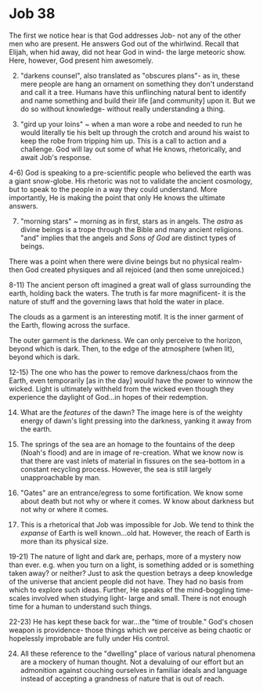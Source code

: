 # Job 38


The first we notice hear is that God addresses Job- not any of the other men who are present.
He answers God out of the whirlwind.
Recall that Elijah, when hid away, did not hear God in wind- the large meteoric show.
Here, however, God present him awesomely.

2) "darkens counsel", also translated as "obscures plans"- as in, these mere people are hang an ornament on something they don't understand and call it a tree.
  Humans have this unflinching natural bent to identify and name something and build their life [and community] upon it.
  But we do so without knowledge- without really understanding a thing.

3) "gird up your loins" ~ when a man wore a robe and needed to run he would literally tie his belt up through the crotch and around his waist to keep the robe from tripping him up.
  This is a call to action and a challenge.
  God will lay out some of what He knows, rhetorically, and await Job's response.


4-6) God is speaking to a pre-scientific people who believed the earth was a giant snow-globe.
  His rhetoric was not to validate the ancient cosmology, but to speak to the people in a way they could understand.
  More importantly, He is making the point that only He knows the ultimate answers.

7) "morning stars" ~ morning as in first, stars as in angels.
  The _astra_ as divine beings is a trope through the Bible and many ancient religions.
  "and" implies that the angels and _Sons of God_ are distinct types of beings.
  
  There was a point when there were divine beings but no physical realm- then God created physiques and all rejoiced (and then some unrejoiced.)

8-11) The ancient person oft imagined a great wall of glass surrounding the earth, holding back the waters.
  The truth is far more magnificent- it is the nature of stuff and the governing laws that hold the water in place.
  
  The clouds as a garment is an interesting motif.
  It is the inner garment of the Earth, flowing across the surface.

  The outer garment is the darkness.
  We can only perceive to the horizon, beyond which is dark.
  Then, to the edge of the atmosphere (when lit), beyond which is dark.

12-15) The one who has the power to remove darkness/chaos from the Earth, even temporarily [as in the day] _would_ have the power to winnow the wicked.
  Light is ultimately withheld from the wicked even though they experience the daylight of God...in hopes of their redemption.

14) What are the *features* of the dawn?
  The image here is of the weighty energy of dawn's light pressing into the darkness, yanking it away from the earth.

16) The springs of the sea are an homage to the fountains of the deep (Noah's flood) and are in image of re-creation.
  What we know now is that there are vast inlets of material in fissures on the sea-bottom in a constant recycling process.
  However, the sea is still largely unapproachable by man.

17) "Gates" are an entrance/egress to some fortification.
  We know some about death but not why or where it comes.
  W know about darkness but not why or where it comes.

18) This is a rhetorical that Job was impossible for Job.
  We tend to think the _expanse_ of Earth is well known...old hat.
  However, the reach of Earth is more than its physical size.

19-21) The nature of light and dark are, perhaps, more of a mystery now than ever.
  e.g. when you turn on a light, is something added or is something taken away? or neither?
  Just to ask the question betrays a deep knowledge of the universe that ancient people did not have.
  They had no basis from which to explore such ideas.
  Further, He speaks of the mind-boggling time-scales involved when studying light- large and small.
  There is not enough time for a human to understand such things.

22-23) He has kept these back for war...the "time of trouble."
  God's chosen weapon is providence- those things which we perceive as being chaotic or hopelessly improbable are fully under His control.


24) All these reference to the "dwelling" place of various natural phenomena are a mockery of human thought.
Not a devaluing of our effort but an admonition against couching ourselves in familiar ideals and language instead of accepting a grandness of nature that is out of reach.
